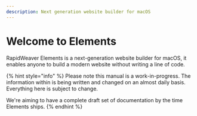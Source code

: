 ```yaml
---
description: Next generation website builder for macOS
---
```


# Welcome to Elements

RapidWeaver Elements is a next-generation website builder for macOS, it enables anyone to build a modern website without writing a line of code.

{% hint style="info" %}
Please note this manual is a work-in-progress. The information within is being written and changed on an almost daily basis. Everything here is subject to change.&#x20;

We're aiming to have a complete draft set of documentation by the time Elements ships.
{% endhint %}
